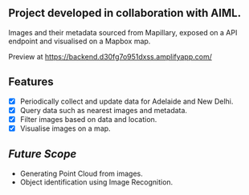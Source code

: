 ## Project developed in collaboration with AIML.
 Images and their metadata sourced from Mapillary, exposed on a API endpoint and visualised on a Mapbox map.


 Preview at https://backend.d30fg7o951dxss.amplifyapp.com/

## Features 
- [x] Periodically collect and update data for Adelaide and New Delhi.
- [x] Query data such as nearest images and metadata.
- [x] Filter images based on data and location.
- [x] Visualise images on a map. 

## *Future Scope*
- Generating Point Cloud from images.
- Object identification using Image Recognition.
